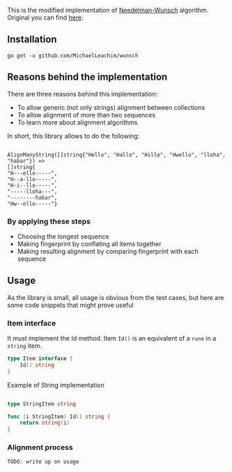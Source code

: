 This is the modified implementation of [Needelman-Wunsch](http://en.wikipedia.org/wiki/Needleman-Wunsch_algorithm)  algorithm.
Original you can find [here](https://github.com/aebruno/nwalgo). 

## Installation 
```golang
go get -u github.com/MichaelLeachim/wunsch
```

## Reasons behind the implementation

There are three reasons behind this implementation:

* To allow generic (not only strings) alignment between collections
* To allow alignment of more than two sequences
* To learn more about alignment algorithms

In short, this library allows to do the following:
```golang

AlignManyString([]string{"Hello", "Hallo", "Hillo", "Hwello", "lloha", "habar"}) => 
[]string{
"H---ello-----",
"H--a-llo-----",
"H-i--llo-----",
"-----lloha---",
"--------habar",
"Hw--ello-----"}
```

### By applying these steps

* Choosing the longest sequence
* Making fingerprint by conflating all items together
* Making resulting alignment by comparing fingerprint with each sequence

## Usage 

As the library is small, all usage is obvious from the test cases, but here are 
some code snippets that might prove useful

### Item interface

It must implement the Id method. Item `Id()` is an equivalent of a `rune` in a `string` item. 

```go
type Item interface {
	Id() string
}
```

Example of String implementation

```go

type StringItem string

func (i StringItem) Id() string {
	return string(i)
}

```

### Alignment process

```go 
TODO: write up on usage 
```





